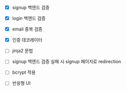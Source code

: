 - [x] signup 백엔드 검증
- [x] login 백엔드 검증
- [x] email 중복 검증

- [x] 인증 데코레이터

- [ ] jinja2 문법


- [ ] signup 백엔드 검증 실패 시 signup 페이지로 redirection
- [ ] bcrypt 적용
- [ ] 반응형 UI
